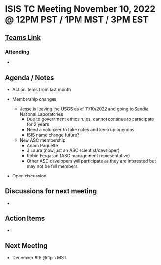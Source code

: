 # ISIS TC Meeting November 10, 2022 @ 12PM PST / 1PM MST / 3PM EST

## [Teams Link](https://teams.microsoft.com/dl/launcher/launcher.html?url=%2f_%23%2fl%2fmeetup-join%2f19%3ameeting_YWRkZjdiMGUtZWJlOC00OWMzLThlMTItZTk0Y2MyM2E1MWE0%40thread.v2%2f0%3fcontext%3d%257b%2522Tid%2522%253a%25220693b5ba-4b18-4d7b-9341-f32f400a5494%2522%252c%2522Oid%2522%253a%2522c27c6e98-e45a-45ff-aea5-7f10d6fe67c1%2522%257d%26anon%3dtrue&type=meetup-join&deeplinkId=e54b3969-3c7f-4efb-9cad-ee99cf639f86&directDl=true&msLaunch=true&enableMobilePage=true&suppressPrompt=true)

### Attending

-

## Agenda / Notes

- Action Items from last month

- Membership changes
  - Jesse is leaving the USGS as of 11/10/2022 and going to Sandia National Laboratories
    - Due to government ethics rules, cannot continue to participate for 2 years
    - Need a volunteer to take notes and keep up agendas
    - ISIS name change future?
  - New ASC membership
    - Adam Paquette
    - J Laura (now just an ASC scientist/developer)
    - Robin Fergason (ASC management representative)
    - Other ASC developers will participate as they are interested but may not be full members

- Open discussion

## Discussions for next meeting

-

## Action Items

-

## Next Meeting

- December 8th @ 1pm MST
